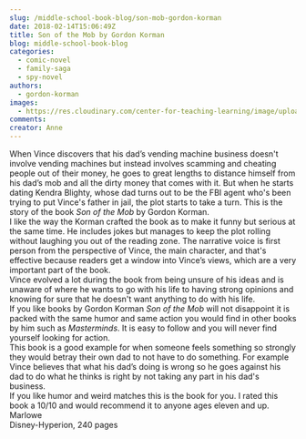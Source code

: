 ```yaml
---
slug: /middle-school-book-blog/son-mob-gordon-korman
date: 2018-02-14T15:06:49Z
title: Son of the Mob by Gordon Korman
blog: middle-school-book-blog
categories:
  - comic-novel
  - family-saga
  - spy-novel
authors:
  - gordon-korman
images:
  - https://res.cloudinary.com/center-for-teaching-learning/image/upload/v1637512917/Son-of-the-Mob-200x300.jpg.jpg
comments:
creator: Anne
---
```


 When Vince discovers that his dad’s vending machine business doesn't involve vending machines but instead involves scamming and cheating people out of their money, he goes to great lengths to distance himself from his dad’s mob and all the dirty money that comes with it. But when he starts dating Kendra Blighty, whose dad turns out to be the FBI agent who's been trying to put Vince's father in jail, the plot starts to take a turn. This is the story of the book <em>Son of the Mob </em>by Gordon Korman.<br />I like the way the Korman crafted the book as to make it funny but serious at the same time. He includes jokes but manages to keep the plot rolling without laughing you out of the reading zone. The narrative voice is first person from the perspective of Vince, the main character, and that's effective because readers get a window into Vince’s views, which are a very important part of the book.<br />Vince evolved a lot during the book from being unsure of his ideas and is unaware of where he wants to go with his life to having strong opinions and knowing for sure that he doesn't want anything to do with his life.<br />If you like books by Gordon Korman <em>Son of the Mob</em> will not disappoint it is packed with the same humor and same action you would find in other books by him such as <em>Masterminds</em>. It is easy to follow and you will never find yourself looking for action.<br />This book is a good example for when someone feels something so strongly they would betray their own dad to not have to do something. For example Vince believes that what his dad’s doing is wrong so he goes against his dad to do what he thinks is right by not taking any part in his dad's business.<br />If you like humor and weird matches this is the book for you. I rated this book a 10/10 and would recommend it to anyone ages eleven and up.<br />Marlowe<br />Disney-Hyperion, 240 pages
